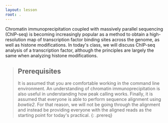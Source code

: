 ```yaml
---
layout: lesson
root: .
---
```

Chromatin immunoprecipitation coupled with massively parallel sequencing (ChIP-seq) is becoming increasingly popular as a method to obtain a high-resolution map of transcription factor binding sites across the genome, as well as histone modifications. In today's class, we will discuss ChIP-seq analysis of a transcription factor, although the principles are largely the same when analyzing histone modifications. 

> ## Prerequisites
>
> It is assumed that you are comfortable working in the command line environment. An understanding of chromatin immunoprecipitation is also useful in understanding how peak calling works. Finally, it is assumed that everyone is able to perform sequence alignment using *bowtie2*. For that reason, we will not be going through the alignment and instead be providing everyone with the aligned reads as the starting point for today's practical. 
{: .prereq}
